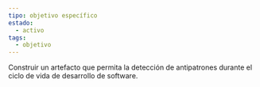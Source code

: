 ```yaml
---
tipo: objetivo específico
estado:
  - activo
tags:
  - objetivo
---
```

Construir un artefacto que permita la detección de antipatrones durante el ciclo de vida de desarrollo de software.